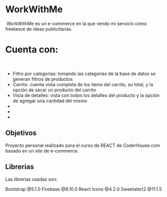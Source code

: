 
# WorkWithMe
​
WorkWithMe es un e-commerce en la que vendo mi servicio como freelance de ideas publicitarias.
​
# Cuenta con:
​
- Filtro por categorías: tomando las categorías de la base de datos se generan filtros de productos
- Carrito: cuenta vista completa de los items del carrito, su total, y la opción de sacar un producto del carrito
- Vista de detalles: vista con todos los detalles del producto y la opción de agregar una cantidad del mismo
-
-
-

## Objetivos

Proyecto personal realizado para el curso de REACT de CoderHouse.com basado en un site de e-commerce. 

## Librerias 

Las librerías usadas son:

Bootstrap @5.1.0
Firebase @8.10.0
React Icons @4.2.0
Sweetalert2 @11.1.5


